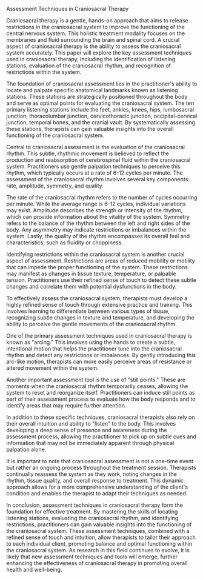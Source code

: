 Assessment Techniques in Craniosacral Therapy

Craniosacral therapy is a gentle, hands-on approach that aims to release restrictions in the craniosacral system to improve the functioning of the central nervous system. This holistic treatment modality focuses on the membranes and fluid surrounding the brain and spinal cord. A crucial aspect of craniosacral therapy is the ability to assess the craniosacral system accurately. This paper will explore the key assessment techniques used in craniosacral therapy, including the identification of listening stations, evaluation of the craniosacral rhythm, and recognition of restrictions within the system.

The foundation of craniosacral assessment lies in the practitioner's ability to locate and palpate specific anatomical landmarks known as listening stations. These stations are strategically positioned throughout the body and serve as optimal points for evaluating the craniosacral system. The ten primary listening stations include the feet, ankles, knees, hips, lumbosacral junction, thoracolumbar junction, cervicothoracic junction, occipital-cervical junction, temporal bones, and the cranial vault. By systematically assessing these stations, therapists can gain valuable insights into the overall functioning of the craniosacral system.

Central to craniosacral assessment is the evaluation of the craniosacral rhythm. This subtle, rhythmic movement is believed to reflect the production and reabsorption of cerebrospinal fluid within the craniosacral system. Practitioners use gentle palpation techniques to perceive this rhythm, which typically occurs at a rate of 6-12 cycles per minute. The assessment of the craniosacral rhythm involves several key components: rate, amplitude, symmetry, and quality.

The rate of the craniosacral rhythm refers to the number of cycles occurring per minute. While the average range is 6-12 cycles, individual variations may exist. Amplitude describes the strength or intensity of the rhythm, which can provide information about the vitality of the system. Symmetry refers to the balance of the rhythm between the left and right sides of the body. Any asymmetry may indicate restrictions or imbalances within the system. Lastly, the quality of the rhythm encompasses its overall feel and characteristics, such as fluidity or choppiness.

Identifying restrictions within the craniosacral system is another crucial aspect of assessment. Restrictions are areas of reduced mobility or motility that can impede the proper functioning of the system. These restrictions may manifest as changes in tissue texture, temperature, or palpable tension. Practitioners use their refined sense of touch to detect these subtle changes and correlate them with potential dysfunctions in the body.

To effectively assess the craniosacral system, therapists must develop a highly refined sense of touch through extensive practice and training. This involves learning to differentiate between various types of tissue, recognizing subtle changes in texture and temperature, and developing the ability to perceive the gentle movements of the craniosacral rhythm.

One of the primary assessment techniques used in craniosacral therapy is known as "arcing." This involves using the hands to create a subtle, intentional motion that helps the practitioner tune into the craniosacral rhythm and detect any restrictions or imbalances. By gently introducing this arc-like motion, therapists can more easily perceive areas of resistance or altered movement within the system.

Another important assessment tool is the use of "still points." These are moments when the craniosacral rhythm temporarily ceases, allowing the system to reset and reorganize itself. Practitioners can induce still points as part of their assessment process to evaluate how the body responds and to identify areas that may require further attention.

In addition to these specific techniques, craniosacral therapists also rely on their overall intuition and ability to "listen" to the body. This involves developing a deep sense of presence and awareness during the assessment process, allowing the practitioner to pick up on subtle cues and information that may not be immediately apparent through physical palpation alone.

It is important to note that craniosacral assessment is not a one-time event but rather an ongoing process throughout the treatment session. Therapists continually reassess the system as they work, noting changes in the rhythm, tissue quality, and overall response to treatment. This dynamic approach allows for a more comprehensive understanding of the client's condition and enables the therapist to adapt their techniques as needed.

In conclusion, assessment techniques in craniosacral therapy form the foundation for effective treatment. By mastering the skills of locating listening stations, evaluating the craniosacral rhythm, and identifying restrictions, practitioners can gain valuable insights into the functioning of the craniosacral system. These assessment techniques, combined with a refined sense of touch and intuition, allow therapists to tailor their approach to each individual client, promoting balance and optimal functioning within the craniosacral system. As research in this field continues to evolve, it is likely that new assessment techniques and tools will emerge, further enhancing the effectiveness of craniosacral therapy in promoting overall health and well-being.